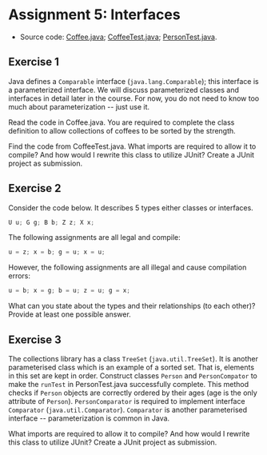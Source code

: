 # Assignment 5: Interfaces

  - Source code: [Coffee.java][Code1]; [CoffeeTest.java][Code2]; [PersonTest.java][Code3].


## Exercise 1

Java defines a `Comparable` interface (`java.lang.Comparable`); this interface is a parameterized interface. We will
discuss parameterized classes and interfaces in detail later in the course. For now, you do not need to know too much
about parameterization -- just use it.

Read the code in Coffee.java. You are required to complete the class definition to allow collections of coffees to be
sorted by the strength.

Find the code from CoffeeTest.java. What imports are required to allow it to compile? And how would I rewrite this class
to utilize JUnit? Create a JUnit project as submission.


## Exercise 2

Consider the code below. It describes 5 types either classes or interfaces.

```java
U u; G g; B b; Z z; X x;
```

The following assignments are all legal and compile:

```java
u = z; x = b; g = u; x = u;
```

However, the following assignments are all illegal and cause compilation errors:

```java
u = b; x = g; b = u; z = u; g = x;
```

What can you state about the types and their relationships (to each other)? Provide at least one possible answer.


## Exercise 3

The collections library has a class `TreeSet` (`java.util.TreeSet`). It is another parameterised class which is an
example of a sorted set. That is, elements in this set are kept in order. Construct classes `Person` and
`PersonCompator` to make the `runTest` in PersonTest.java successfully complete. This method checks if `Person` objects
are correctly ordered by their ages (age is the only attribute of `Person`). `PersonComparator` is required to implement
interface `Comparator` (`java.util.Comparator`). `Comparator` is another parameterised interface -- parameterization is
common in Java.

What imports are required to allow it to compile? And how would I rewrite this class to utilize JUnit? Create a JUnit
project as submission.



[Code1]: https://github.com/MarcoXZh/OOPJavaCourse/blob/master/Assignment5%20Interfaces/Coffee.java
[Code2]: https://github.com/MarcoXZh/OOPJavaCourse/blob/master/Assignment5%20Interfaces/CoffeeTest.java
[Code3]: https://github.com/MarcoXZh/OOPJavaCourse/blob/master/Assignment5%20Interfaces/PersonTest.java
